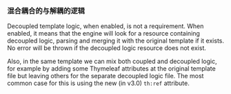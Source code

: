 ### 混合耦合的与解耦的逻辑

Decoupled template logic, when enabled, is not a requirement. When enabled, it means that the engine will look for a resource containing decoupled logic, parsing and merging it with the original template if it exists. No error will be thrown if the decoupled logic resource does not exist.

Also, in the same template we can mix both coupled and decoupled logic, for example by adding some Thymeleaf attributes at the original template file but leaving others for the separate decoupled logic file. The most common case for this is using the new (in v3.0) `th:ref` attribute.
